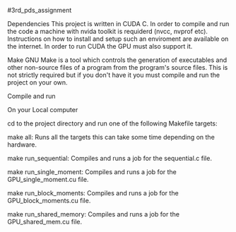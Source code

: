 #3rd_pds_assignment

Dependencies
This project is written in CUDA C. In order to compile and run the code a machine with nvida toolkit is requiderd (nvcc, nvprof etc). Instructions on how to install and setup such an enviroment are available on the internet. In order to run CUDA the GPU must also support it.

Make
GNU Make is a tool which controls the generation of executables and other non-source files of a program from the program's source files. This is not strictly required but if you don't have it you must compile and run the project on your own.


Compile and run

On your Local computer

cd to the project directory and run one of the following Makefile targets:

make all: Runs all the targets this can take some time depending on the hardware.

make run_sequential: Compiles and runs a job for the sequential.c file.

make run_single_moment: Compiles and runs a job for the GPU_single_moment.cu file.

make run_block_moments: Compiles and runs a job for the GPU_block_moments.cu file.

make run_shared_memory: Compiles and runs a job for the GPU_shared_mem.cu file.



